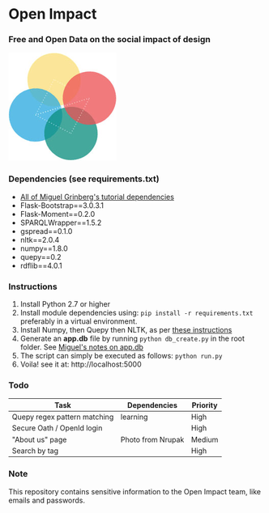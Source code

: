 

Open Impact
===
### Free and Open Data on the social impact of design
![Open Impact](https://github.com/edanweis/open-impact/raw/master/oi_avatar.jpg)


### Dependencies (see requirements.txt)

* [All of Miguel Grinberg's tutorial dependencies](http://blog.miguelgrinberg.com/post/the-flask-mega-tutorial-part-i-hello-world)
* Flask-Bootstrap==3.0.3.1
* Flask-Moment==0.2.0
* SPARQLWrapper==1.5.2
* gspread==0.1.0
* nltk==2.0.4
* numpy==1.8.0
* quepy==0.2
* rdflib==4.0.1


### Instructions

1. Install Python 2.7 or higher
2. Install module dependencies using: `pip install -r requirements.txt` preferably in a virtual environment. 
3. Install Numpy, then Quepy then NLTK, as per [these instructions](http://quepy.readthedocs.org/en/latest/#installation)
4. Generate an **app.db** file by running `python db_create.py` in the root folder. See [Miguel's notes on app.db](http://blog.miguelgrinberg.com/post/the-flask-mega-tutorial-part-iv-database)
5. The script can simply be executed as follows: `python run.py`
6. Voila! see it at: http://localhost:5000


### Todo

Task | Dependencies | Priority
--- | --- | ---
Quepy regex pattern matching | learning | High
Secure Oath / OpenId login |  | High
"About us" page | Photo from Nrupak | Medium
Search by tag | | High



### Note
This repository contains sensitive information to the Open Impact team, like emails and passwords.